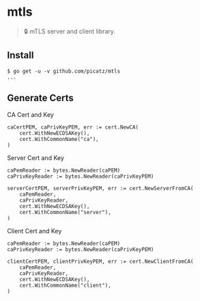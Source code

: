 # mtls

> 🔒 mTLS server and client library.

## Install

```console
$ go get -u -v github.com/picatz/mtls
...
```

## Generate Certs

CA Cert and Key

```golang
caCertPEM, caPrivKeyPEM, err := cert.NewCA(
    cert.WithNewECDSAKey(),
    cert.WithCommonName("ca"),
)
```

Server Cert and Key

```golang
caPemReader := bytes.NewReader(caPEM)
caPrivKeyReader := bytes.NewReader(caPrivKeyPEM)

serverCertPEM, serverPrivKeyPEM, err := cert.NewServerFromCA(
    caPemReader,
    caPrivKeyReader,
    cert.WithNewECDSAKey(),
    cert.WithCommonName("server"),
)
```

Client Cert and Key

```golang
caPemReader := bytes.NewReader(caPEM)
caPrivKeyReader := bytes.NewReader(caPrivKeyPEM)

clientCertPEM, clientPrivKeyPEM, err := cert.NewClientFromCA(
    caPemReader,
    caPrivKeyReader,
    cert.WithNewECDSAKey(),
    cert.WithCommonName("client"),
)
```
